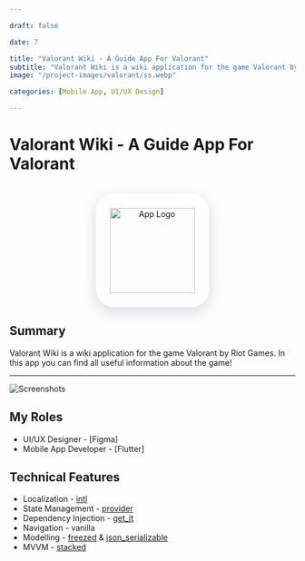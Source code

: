 ```yaml
---

draft: false

date: 7

title: "Valorant Wiki - A Guide App For Valorant"
subtitle: "Valorant Wiki is a wiki application for the game Valorant by Riot Games. In this app you can find all useful information about the game!"
image: "/project-images/valorant/ss.webp"

categories: [Mobile App, UI/UX Design]

---
```



# Valorant Wiki - A Guide App For Valorant

<br>

<center >
<div  style="height:200px; width:200px; border-radius:32px; box-shadow: rgba(149, 157, 165, 0.35) 0px 8px 24px;  display: flex; justify-content: center; align-items: center;">
  <img  src="/project-images/valorant/logo.webp" alt="App Logo" style="height:150px"/>
</div>
</center>

## Summary 

Valorant Wiki is a wiki application for the game Valorant by Riot Games. In this app you can find all useful information about the game!

---
 
![Screenshots](/project-images/valorant/ss.webp)


## My Roles
- UI/UX Designer - [Figma]
- Mobile App Developer - [Flutter]


## Technical Features
- Localization - [intl](https://pub.dev/packages/intl)
- State Management - [provider](https://pub.dev/packages/provider)
- Dependency Injection - [get_it](https://pub.dev/packages/get_it)
- Navigation - vanilla
- Modelling - [freezed](https://pub.dev/packages/freezed) & [json_serializable](https://pub.dev/packages/json_serializable)
- MVVM - [stacked](https://pub.dev/packages/stacked) 
